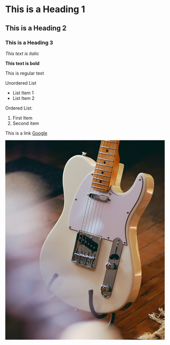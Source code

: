 # This is a Heading 1
## This is a Heading 2
### This is a Heading 3


*This text is italic*


**This text is bold**


This is regular text

Unordered List
- List Item 1
- List Item 2


Ordered List:
1. First Item
2. Second item

This is a link
[Google](https://www.google.ca)


![Fender Telecaster](images/tele.jpg)